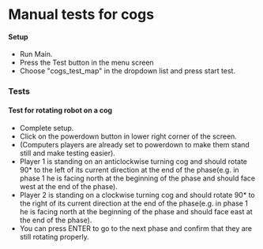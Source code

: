 # Manual tests for cogs
#### Setup 
* Run Main.
* Press the Test button in the menu screen
* Choose "cogs_test_map" in the dropdown list and press start test. 

### Tests
#### Test for rotating robot on a cog
* Complete setup.
* Click on the powerdown button in lower right corner of the screen. 
* (Computers players are already set to powerdown to make them stand still and make testing easier).
* Player 1 is standing on an anticlockwise turning cog and should rotate 90* to the left of its current direction
at the end of the phase(e.g. in phase 1 he is facing north at the beginning of the phase and should face west
at the end of the phase). 
* Player 2 is standing on a clockwise turning cog and should rotate 90* to the right of its current direction
 at the end of the phase(e.g. in phase 1 he is facing north at the beginning of the phase and should face east
 at the end of the phase).
 * You can press ENTER to go to the next phase and confirm that they are still rotating properly.  



